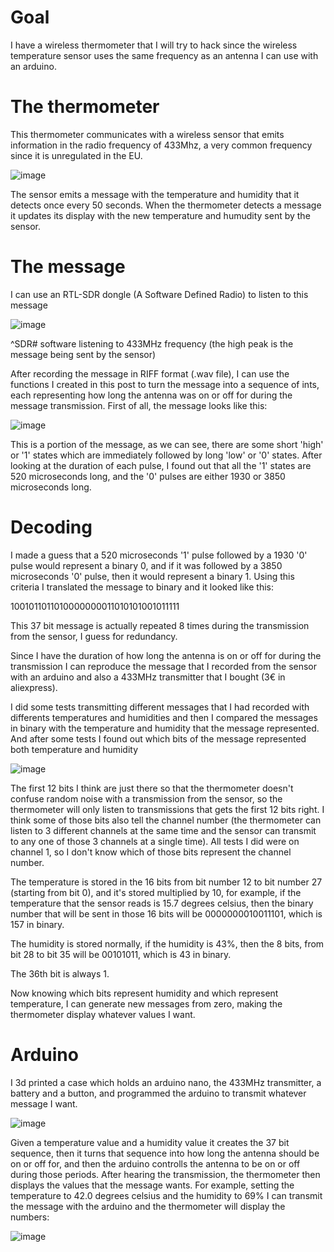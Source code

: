 # Goal

I have a wireless thermometer that I will try to hack since the wireless temperature sensor uses the same frequency as an antenna I can use with an arduino.

# The thermometer

This thermometer communicates with a wireless sensor that emits information in the radio frequency of 433Mhz, a very common frequency since it is unregulated in the EU.

![image](https://user-images.githubusercontent.com/70759474/221677212-d112b899-70cd-4187-b36a-8b2787b75274.png)

The sensor emits a message with the temperature and humidity that it detects once every 50 seconds. When the thermometer detects a message it updates its display with the new temperature and humudity sent by the sensor.

# The message

I can use an RTL-SDR dongle (A Software Defined Radio) to listen to this message

![image](https://user-images.githubusercontent.com/70759474/221678924-e9f628f4-4d0a-4ab4-a757-f6cb98388871.png)

^SDR# software listening to 433MHz frequency (the high peak is the message being sent by the sensor)

After recording the message in RIFF format (.wav file), I can use the functions I created in this post to turn the message into a sequence of ints, each representing how long the antenna was on or off for during the message transmission. First of all, the message looks like this:

![image](https://user-images.githubusercontent.com/70759474/221680437-217e985e-9cdd-4b31-8d33-ffb4d0e7ea5f.png)

This is a portion of the message, as we can see, there are some short 'high' or '1' states which are immediately followed by long 'low' or '0' states. After looking at the duration of each pulse, I found out that all the '1' states are 520 microseconds long, and the '0' pulses are either 1930 or 3850 microseconds long.

# Decoding

I made a guess that a 520 microseconds '1' pulse followed by a 1930 '0' pulse would represent a binary 0, and if it was followed by a 3850 microseconds '0' pulse, then it would represent a binary 1. Using this criteria I translated the message to binary and it looked like this:

1001011011010000000011010101001011111

This 37 bit message is actually repeated 8 times during the transmission from the sensor, I guess for redundancy.

Since I have the duration of how long the antenna is on or off for during the transmission I can reproduce the message that I recorded from the sensor with an arduino and also a 433MHz transmitter that I bought (3€ in aliexpress).

I did some tests transmitting different messages that I had recorded with differents temperatures and humidities and then I compared the messages in binary with the temperature and humidity that the message represented. And after some tests I found out which bits of the message represented both temperature and humidity

![image](https://user-images.githubusercontent.com/70759474/221695481-4c68f645-3215-47c9-a31d-8f4332fa3e92.png)

The first 12 bits I think are just there so that the thermometer doesn't confuse random noise with a transmission from the sensor, so the thermometer will only listen to transmissions that gets the first 12 bits right. I think some of those bits also tell the channel number (the thermometer can listen to 3 different channels at the same time and the sensor can transmit to any one of those 3 channels at a single time). All tests I did were on channel 1, so I don't know which of those bits represent the channel number.

The temperature is stored in the 16 bits from bit number 12 to bit number 27 (starting from bit 0), and it's stored multiplied by 10, for example, if the temperature that the sensor reads is 15.7 degrees celsius, then the binary number that will be sent in those 16 bits will be 0000000010011101, which is 157 in binary.

The humidity is stored normally, if the humidity is 43%, then the 8 bits, from bit 28 to bit 35 will be 00101011, which is 43 in binary.

The 36th bit is always 1.

Now knowing which bits represent humidity and which represent temperature, I can generate new messages from zero, making the thermometer display whatever values I want.

# Arduino

I 3d printed a case which holds an arduino nano, the 433MHz transmitter, a battery and a button, and programmed the arduino to transmit whatever message I want.

![image](https://user-images.githubusercontent.com/70759474/221691606-e0907eaf-0c49-463a-b863-fbe4681e86eb.png)

Given a temperature value and a humidity value it creates the 37 bit sequence, then it turns that sequence into how long the antenna should be on or off for, and then the arduino controlls the antenna to be on or off during those periods. After hearing the transmission, the thermometer then displays the values that the message wants. For example, setting the temperature to 42.0 degrees celsius and the humidity to 69% I can transmit the message with the arduino and the thermometer will display the numbers:

![image](https://user-images.githubusercontent.com/70759474/221692596-1fdd4aa2-e804-4901-8035-ddc1255724cd.png)
